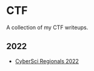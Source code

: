# CTF

A collection of my CTF writeups.

## 2022

* [CyberSci Regionals 2022](cybersci2022/README.md)
